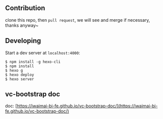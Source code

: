 ## Contribution

clone this repo, then `pull request`, we will see and merge if necessary, thanks anyway~

## Developing

Start a dev server at `localhost:4000`:

```
$ npm install -g hexo-cli
$ npm install
$ hexo g
$ hexo deploy
$ hexo server
```

## vc-bootstrap doc

doc: [https://iwaimai-bi-fe.github.io/vc-bootstrap-doc/](https://iwaimai-bi-fe.github.io/vc-bootstrap-doc/)
